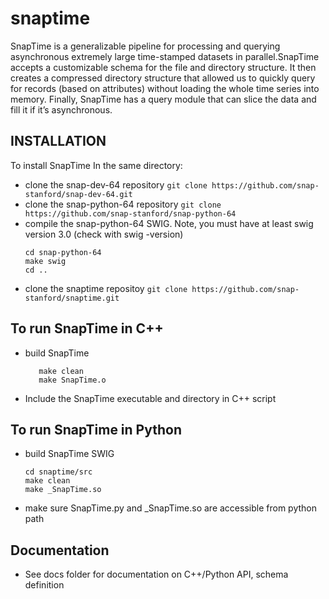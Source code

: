 snaptime
============
SnapTime is a generalizable pipeline for processing and querying asynchronous extremely large time-stamped datasets in parallel.SnapTime accepts a customizable schema for the file and directory structure. It then creates a compressed directory structure that allowed us to quickly query for records (based on attributes) without loading the whole time series into memory. Finally, SnapTime has a query module that can slice the data and fill it if it’s asynchronous. 


## INSTALLATION
To install SnapTime
In the same directory:
- clone the snap-dev-64 repository
    ```git clone https://github.com/snap-stanford/snap-dev-64.git```
- clone the snap-python-64 repository
    ```git clone https://github.com/snap-stanford/snap-python-64```
- compile the snap-python-64 SWIG. Note, you must have at least swig version 3.0 (check with swig -version)
    ```
    cd snap-python-64
    make swig
    cd ..
    ```
- clone the snaptime repositoy
    ```git clone https://github.com/snap-stanford/snaptime.git```
    
## To run SnapTime in C++
- build SnapTime
    ```
       make clean
       make SnapTime.o
    ```
- Include the SnapTime executable and directory in C++ script
## To run SnapTime in Python
- build SnapTime SWIG
    ```
    cd snaptime/src
    make clean
    make _SnapTime.so
    ```
- make sure SnapTime.py and \_SnapTime.so are accessible from python path

## Documentation
- See docs folder for documentation on C++/Python API, schema definition
